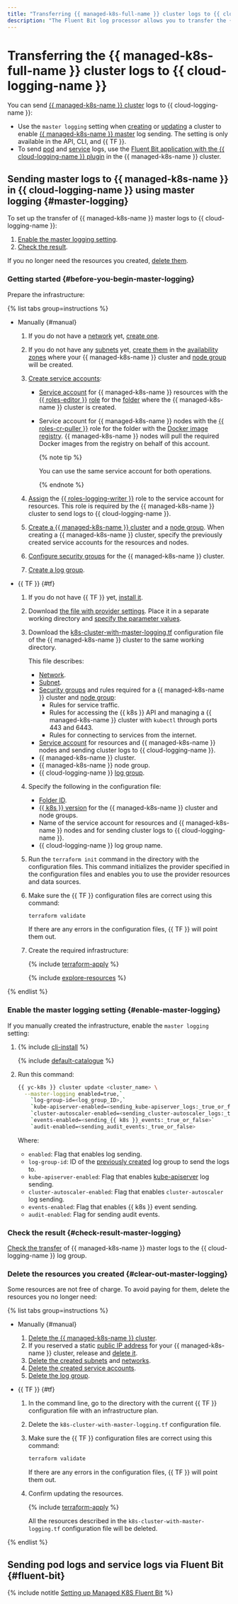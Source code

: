 ```yaml
---
title: "Transferring {{ managed-k8s-full-name }} cluster logs to {{ cloud-logging-name }}"
description: "The Fluent Bit log processor allows you to transfer the {{ managed-k8s-name }} cluster logs to {{ cloud-logging-name }}. The Fluent Bit plugin for {{ cloud-logging-full-name }} module is used to transfer logs."
---
```


# Transferring the {{ managed-k8s-full-name }} cluster logs to {{ cloud-logging-name }}


You can send [{{ managed-k8s-name }} cluster](../../managed-kubernetes/concepts/index.md#kubernetes-cluster) logs to {{ cloud-logging-name }}:
* Use the `master logging` setting when [creating](../../managed-kubernetes/operations/kubernetes-cluster/kubernetes-cluster-create.md) or [updating](../../managed-kubernetes/operations/kubernetes-cluster/kubernetes-cluster-update.md) a cluster to enable [{{ managed-k8s-name }} master](../../managed-kubernetes/concepts/index.md#master) log sending. The setting is only available in the API, CLI, and {{ TF }}.
* To send [pod](../../managed-kubernetes/concepts/index.md#pod) and [service](../../managed-kubernetes/concepts/index.md#service) logs, use the [Fluent Bit application with the {{ cloud-logging-name }} plugin](/marketplace/products/yc/fluent-bit) in the {{ managed-k8s-name }} cluster.

## Sending master logs to {{ managed-k8s-name }} in {{ cloud-logging-name }} using master logging {#master-logging}

To set up the transfer of {{ managed-k8s-name }} master logs to {{ cloud-logging-name }}:
1. [Enable the master logging setting](#enable-master-logging).
1. [Check the result](#check-result-master-logging).

If you no longer need the resources you created, [delete them](#clear-out-master-logging).

### Getting started {#before-you-begin-master-logging}

Prepare the infrastructure:

{% list tabs group=instructions %}

- Manually {#manual}

   1. If you do not have a [network](../../vpc/concepts/network.md#network) yet, [create one](../../vpc/operations/network-create.md).
   1. If you do not have any [subnets](../../vpc/concepts/network.md#subnet) yet, [create them](../../vpc/operations/subnet-create.md) in the [availability zones](../../overview/concepts/geo-scope.md) where your {{ managed-k8s-name }} cluster and [node group](../../managed-kubernetes/concepts/index.md#node-group) will be created.
   1. [Create service accounts](../../iam/operations/sa/create.md#create-sa):
      * [Service account](../../iam/concepts/users/service-accounts.md) for {{ managed-k8s-name }} resources with the [{{ roles-editor }}](../../iam/roles-reference.md#editor) [role](../../iam/concepts/access-control/roles.md) for the [folder](../../resource-manager/concepts/resources-hierarchy.md#folder) where the {{ managed-k8s-name }} cluster is created.
      * Service account for {{ managed-k8s-name }} nodes with the [{{ roles-cr-puller }}](../../container-registry/security/index.md#container-registry-images-puller) role for the folder with the [Docker image](../../container-registry/concepts/docker-image.md) [registry](../../container-registry/concepts/registry.md). {{ managed-k8s-name }} nodes will pull the required Docker images from the registry on behalf of this account.

         {% note tip %}

         You can use the same service account for both operations.

         {% endnote %}

   1. [Assign](../../iam/operations/sa/assign-role-for-sa.md#binding-role-resource) the [{{ roles-logging-writer }}](../../logging/security/index.md#logging-writer) role to the service account for resources. This role is required by the {{ managed-k8s-name }} cluster to send logs to {{ cloud-logging-name }}.
   1. [Create a {{ managed-k8s-name }} cluster](../../managed-kubernetes/operations/kubernetes-cluster/kubernetes-cluster-create.md#kubernetes-cluster-create) and a [node group](../../managed-kubernetes/operations/node-group/node-group-create.md). When creating a {{ managed-k8s-name }} cluster, specify the previously created service accounts for the resources and nodes.
   1. [Configure security groups](../../managed-kubernetes/operations/connect/security-groups.md) for the {{ managed-k8s-name }} cluster.
   1. [Create a log group](../operations/create-group.md).

- {{ TF }} {#tf}

   1. If you do not have {{ TF }} yet, [install it](../../tutorials/infrastructure-management/terraform-quickstart.md#install-terraform).
   1. Download [the file with provider settings](https://github.com/yandex-cloud-examples/yc-terraform-provider-settings/blob/main/provider.tf). Place it in a separate working directory and [specify the parameter values](../../tutorials/infrastructure-management/terraform-quickstart.md#configure-provider).
   1. Download the [k8s-cluster-with-master-logging.tf](https://github.com/yandex-cloud-examples/yc-mk8s-cloud-logging/blob/main/k8s-cluster-with-master-logging.tf) configuration file of the {{ managed-k8s-name }} cluster to the same working directory.

      This file describes:
      * [Network](../../vpc/concepts/network.md#network).
      * [Subnet](../../vpc/concepts/network.md#subnet).
      * [Security groups](../../managed-kubernetes/operations/connect/security-groups.md) and rules required for a {{ managed-k8s-name }} cluster and [node group](../../managed-kubernetes/concepts/index.md#node-group):
         * Rules for service traffic.
         * Rules for accessing the {{ k8s }} API and managing a {{ managed-k8s-name }} cluster with `kubectl` through ports 443 and 6443.
         * Rules for connecting to services from the internet.
      * [Service account](../../iam/concepts/users/service-accounts.md) for resources and {{ managed-k8s-name }} nodes and sending cluster logs to {{ cloud-logging-name }}.
      * {{ managed-k8s-name }} cluster.
      * {{ managed-k8s-name }} node group.
      * {{ cloud-logging-name }} [log group](../concepts/log-group.md).
   1. Specify the following in the configuration file:
      * [Folder ID](../../resource-manager/operations/folder/get-id.md).
      * [{{ k8s }} version](../../managed-kubernetes/concepts/release-channels-and-updates.md) for the {{ managed-k8s-name }} cluster and node groups.
      * Name of the service account for resources and {{ managed-k8s-name }} nodes and for sending cluster logs to {{ cloud-logging-name }}.
      * {{ cloud-logging-name }} log group name.
   1. Run the `terraform init` command in the directory with the configuration files. This command initializes the provider specified in the configuration files and enables you to use the provider resources and data sources.
   1. Make sure the {{ TF }} configuration files are correct using this command:

      ```bash
      terraform validate
      ```

      If there are any errors in the configuration files, {{ TF }} will point them out.
   1. Create the required infrastructure:

      {% include [terraform-apply](../../_includes/mdb/terraform/apply.md) %}

      {% include [explore-resources](../../_includes/mdb/terraform/explore-resources.md) %}

{% endlist %}

### Enable the master logging setting {#enable-master-logging}

If you manually created the infrastructure, enable the `master logging` setting:
1. {% include [cli-install](../../_includes/cli-install.md) %}

   {% include [default-catalogue](../../_includes/default-catalogue.md) %}

1. Run this command:

   ```bash
   {{ yc-k8s }} cluster update <cluster_name> \
     --master-logging enabled=true,`
       `log-group-id=<log_group_ID>,`
       `kube-apiserver-enabled=<sending_kube-apiserver_logs:_true_or_false>,`
       `cluster-autoscaler-enabled=<sending_cluster-autoscaler_logs:_true_or_false>,`
       `events-enabled=<sending_{{ k8s }}_events:_true_or_false>`
       `audit-enabled=<sending_audit_events:_true_or_false>
   ```

   Where:
   * `enabled`: Flag that enables log sending.
   * `log-group-id`: ID of the [previously created](#before-you-begin-master-logging) log group to send the logs to.
   * `kube-apiserver-enabled`: Flag that enables [kube-apiserver](https://kubernetes.io/docs/reference/command-line-tools-reference/kube-apiserver/) log sending.
   * `cluster-autoscaler-enabled`: Flag that enables `cluster-autoscaler` log sending.
   * `events-enabled`: Flag that enables {{ k8s }} event sending.
   * `audit-enabled`: Flag for sending audit events.

### Check the result {#check-result-master-logging}

[Check the transfer](../operations/read-logs.md) of {{ managed-k8s-name }} master logs to the {{ cloud-logging-name }} log group.

### Delete the resources you created {#clear-out-master-logging}

Some resources are not free of charge. To avoid paying for them, delete the resources you no longer need:

{% list tabs group=instructions %}

- Manually {#manual}

   1. [Delete the {{ managed-k8s-name }} cluster](../../managed-kubernetes/operations/kubernetes-cluster/kubernetes-cluster-delete.md).
   1. If you reserved a static [public IP address](../../vpc/concepts/address.md#public-addresses) for your {{ managed-k8s-name }} cluster, release and [delete it](../../vpc/operations/address-delete.md).
   1. [Delete the created subnets](../../vpc/operations/subnet-delete.md) and [networks](../../vpc/operations/network-delete.md).
   1. [Delete the created service accounts](../../iam/operations/sa/delete.md).
   1. [Delete the log group](../../logging/operations/delete-group.md).

- {{ TF }} {#tf}

   1. In the command line, go to the directory with the current {{ TF }} configuration file with an infrastructure plan.
   1. Delete the `k8s-cluster-with-master-logging.tf` configuration file.
   1. Make sure the {{ TF }} configuration files are correct using this command:

      ```bash
      terraform validate
      ```

      If there are any errors in the configuration files, {{ TF }} will point them out.
   1. Confirm updating the resources.

      {% include [terraform-apply](../../_includes/mdb/terraform/apply.md) %}

      All the resources described in the `k8s-cluster-with-master-logging.tf` configuration file will be deleted.

{% endlist %}

## Sending pod logs and service logs via Fluent Bit {#fluent-bit}

{% include notitle [Setting up Managed K8S Fluent Bit](../../_tutorials/containers/k8s-fluent-bit-logging.md) %}